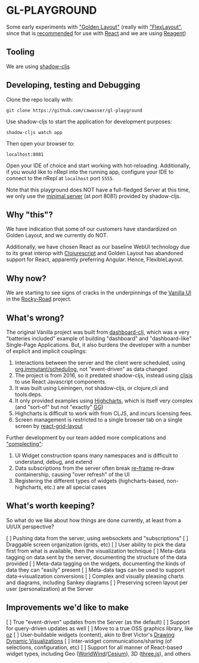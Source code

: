 # GL-PLAYGROUND

Some early experiments with ["Golden Layout"](https://github.com/golden-layout/golden-layout)
(really with ["FlexLayout"](https://github.com/caplin/FlexLayout),
since that is [recommended](https://github.com/golden-layout/golden-layout#dropped-features)
for use with [React](https://reactjs.org/) and we are using [Reagent](https://github.com/reagent-project/reagent))


## Tooling

We are using [shadow-cljs](https://github.com/thheller/shadow-cljs)

## Developing, testing and Debugging

Clone the repo locally with:

    git clone https://github.com/cawasser/gl-playground

Use shadow-cljs to start the application for development purposes:

    shadow-cljs watch app

Then open your browser to:

    localhost:8081    

Open your IDE of choice and start working with hot-reloading. Additionally, if you would like to nRepl into the running app, configure your IDE to
connect to the nRepl at `localhost` port `5555`.

Note that this playground does NOT have a full-fledged Server at this time, we only use the [minimal server](https://shadow-cljs.github.io/docs/UsersGuide.html#dev-http)
(at port 8081) provided by shadow-cljs.

## Why "this"?

We have indication that some of our customers have standardized on Golden Layout, and we currently do NOT.

Additionally, we have chosen React as our baseline WebUI technology due to its great interop with [Clojurescript](https://clojurescript.org)
and Golden Layout has abandoned support for React, apparently preferring Angular. Hence, FlexibleLayout.

## Why now?

We are starting to see signs of cracks in the underpinnings of the
[Vanilla UI](https://github.com/cawasser/rocky-road/tree/master/bases/vanilla/cljs) in the
[Rocky-Road](https://github.com/cawasser/rocky-road) project.

## What's wrong?

The original Vanilla project was built from [dashboard-clj](https://github.com/multunus/dashboard-clj), which was a very
"batteries included" example of building "dashboard" and "dashboard-like" Single-Page Applications. But, it also burdens
the developer with a number of explicit and implicit couplings:

1. Interactions between the server and the client were scheduled, using [org.immutant/scheduling](http://immutant.org/documentation/current/apidoc/guide-scheduling.html), not "event-driven" as data changed
2. The project is from 2016, so it predated shadow-cljs, instead using [cljsjs](http://cljsjs.github.io) to use React Javascript components.
3. It was built using Leiningen, not shadow-cljs, or clojure,cli and tools.deps.
4. It only provided examples using [Highcharts](http://www.highcharts.com), which is itself very complex (and "sort-of" but not "exactly" [GG](https://ggplot2.tidyverse.org))
5. Highcharts is difficult to work with from CLJS, and incurs licensing fees.
6. Screen management is restricted to a single browser tab on a single screen by [react-grid-layout](https://github.com/react-grid-layout/react-grid-layout)

Further development by our team added more complications and ["complecting"](https://www.infoq.com/presentations/Simple-Made-Easy/):

1. UI Widget construction spans many namespaces and is difficult to understand, debug, and extend
2. Data subscriptions from the server often break [re-frame](https://github.com/Day8/re-frame) re-draw containership, causing "over refresh" of the UI
3. Registering the different types of widgets (highcharts-based, non-highcharts, etc.) are all special cases

## What's worth keeping?

So what do we like about how things are done currently, at least from a UI/UX perspective?

[ ] Pushing data from the server, using websockets and "subscriptions"
[ ] Draggable screen organization (grids, etc)
[ ] User ability to pick the data first from what is available, then the visualization technique
[ ] Meta-data tagging on data sent by the server, documenting the structure of the data provided
[ ] Meta-data tagging on the widgets, documenting the kinds of data they can "easily" present
[ ] Meta-data tags can be used to support data->visualization conversions
[ ] Complex and visually pleasing charts and diagrams, including Sankey diagrams
[ ] Preserving screen layout per user (personalization) at the Server

## Improvements we'd like to make

[ ] True "event-driven" updates from the Server (as the default)
[ ] Support for query-driven updates as well
[ ] Move to a true OSS graphics library, like [oz](https://github.com/metasoarous/oz)
[ ] User-buildable widgets (content), akin to Bret Victor's [Drawing Dynamic Visualizations](http://worrydream.com/#!/DrawingDynamicVisualizationsTalk)
[ ] Inter-widget communications/sharing (of selections, configuration, etc)
[ ] Support for all manner of React-based widget types, including Geo ([WorldWind](https://worldwind.arc.nasa.gov)/[Cesium](https://cesium.com/platform/cesiumjs/)), 3D ([three.js](https://threejs.org)), and others

